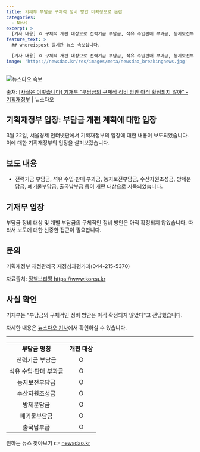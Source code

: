 ```yaml
---
title: 기재부 부담금 구체적 정비 방안 미확정으로 논란
categories:
  - News
excerpt: >
  [기사 내용] ㅇ 구체적 개편 대상으로 전력기금 부담금, 석유 수입판매 부과금, 농지보전부담금, 수산자원조성…
feature_text: >
  ## whereispost 실시간 뉴스 속보입니다.

  [기사 내용] ㅇ 구체적 개편 대상으로 전력기금 부담금, 석유 수입판매 부과금, 농지보전부담금, 수산자원조성…
image: 'https://newsdao.kr/res/images/meta/newsdao_breakingnews.jpg'
---
```


![뉴스다오 속보](https://newsdao.kr/res/images/meta/newsdao_breakingnews.jpg)

<p>출처: <a href="https://newsdao.kr/3428" rel="dofollow">[사실은 이렇습니다] 기재부 “부담금의 구체적 정비 방안 아직 확정되지 않아” - 기획재정부</a> | 뉴스다오</p>

<h2>기획재정부 입장: 부담금 개편 계획에 대한 입장</h2>

<p data-ke-size="size16">3월 22일, 서울경제 인터넷판에서 기획재정부의 입장에 대한 내용이 보도되었습니다. 이에 대한 기획재정부의 입장을 살펴보겠습니다.</p>

<h2>보도 내용</h2>
<ul>
  <li>전력기금 부담금, 석유 수입·판매 부과금, 농지보전부담금, 수산자원조성금, 방제분담금, 폐기물부담금, 출국납부금 등이 개편 대상으로 지목되었습니다.</li>
</ul>

<h2>기재부 입장</h2>
<p data-ke-size="size16">부담금 정비 대상 및 개별 부담금의 구체적인 정비 방안은 아직 확정되지 않았습니다. 따라서 보도에 대한 신중한 접근이 필요합니다.</p>

<h2>문의</h2>
<p data-ke-size="size16">기획재정부 재정관리국 재정성과평가과(044-215-5370)</p>

<p data-ke-size="size16">자료출처: <a href="https://https://www.korea.kr/policy/pressBriefingView.do?newsId=148947435" target="_blank" rel="noopener">정책브리핑 https://www.korea.kr</a></p>

<h2>사실 확인</h2>
<p data-ke-size="size16">기재부는 "부담금의 구체적인 정비 방안은 아직 확정되지 않았다"고 전답했습니다.</p>

<p data-ke-size="size16">자세한 내용은 <a href="https://newsdao.kr/3428" target="_blank" rel="noopener">뉴스다오 기사</a>에서 확인하실 수 있습니다.</p>

<hr>

<table>
<tbody>
<tr>
<td style="text-align: center; height: 17px;"><b>부담금 명칭</b></td>
<td style="text-align: center; height: 17px;"><b>개편 대상</b></td>
</tr>
<tr>
<td style="text-align: center; height: 17px;">전력기금 부담금</td>
<td style="text-align: center; height: 17px;">O</td>
</tr>
<tr>
<td style="text-align: center; height: 17px;">석유 수입·판매 부과금</td>
<td style="text-align: center; height: 17px;">O</td>
</tr>
<tr>
<td style="text-align: center; height: 17px;">농지보전부담금</td>
<td style="text-align: center; height: 17px;">O</td>
</tr>
<tr>
<td style="text-align: center; height: 17px;">수산자원조성금</td>
<td style="text-align: center; height: 17px;">O</td>
</tr>
<tr>
<td style="text-align: center; height: 17px;">방제분담금</td>
<td style="text-align: center; height: 17px;">O</td>
</tr>
<tr>
<td style="text-align: center; height: 17px;">폐기물부담금</td>
<td style="text-align: center; height: 17px;">O</td>
</tr>
<tr>
<td style="text-align: center; height: 17px;">출국납부금</td>
<td style="text-align: center; height: 17px;">O</td>
</tr>
</tbody>
</table> 

원하는 뉴스 찾아보기 👉 <a href="https://newsdao.kr" rel="dofollow">newsdao.kr</a>


